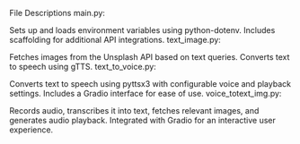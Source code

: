 File Descriptions
main.py:

Sets up and loads environment variables using python-dotenv.
Includes scaffolding for additional API integrations.
text_image.py:

Fetches images from the Unsplash API based on text queries.
Converts text to speech using gTTS.
text_to_voice.py:

Converts text to speech using pyttsx3 with configurable voice and playback settings.
Includes a Gradio interface for ease of use.
voice_totext_img.py:

Records audio, transcribes it into text, fetches relevant images, and generates audio playback.
Integrated with Gradio for an interactive user experience.                                                                                                                                                            
